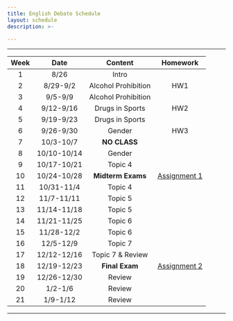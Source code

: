 ```yaml
---
title: English Debate Schedule
layout: schedule
description: >-
 
---
```


---

| Week |          Date          |                 Content                  |             Homework                   
|:----------------------:|:-------------------------------------------------:|:---------------------------------------------------------:|:----------:|
|  1 |  8/26                | Intro ||
|  2 |  8/29-9/2            | Alcohol Prohibition |HW1|
|  3 |  9/5-9/9             | Alcohol Prohibition ||
|  4 |  9/12-9/16           | Drugs in Sports |HW2|
|  5 |  9/19-9/23           | Drugs in Sports ||
|  6 |  9/26-9/30           | Gender | HW3|
|  7 |  10/3-10/7           | **NO CLASS** ||
|  8 |  10/10-10/14         | Gender ||
|  9 |  10/17-10/21         | Topic 4||
|  10 |  10/24-10/28         | **Midterm Exams** |[Assignment 1](english-debate/assignment1)|
|  11 |  10/31-11/4         | Topic 4||
| 12  |  11/7-11/11          | Topic 5 ||
| 13 |  11/14-11/18         | Topic 5 |
| 14 |  11/21-11/25         | Topic 6 ||
| 15 |  11/28-12/2          | Topic 6 |
| 16 |  12/5-12/9           | Topic 7 ||
| 17 |  12/12-12/16         | Topic 7 & Review |
| 18 |  12/19-12/23         | **Final Exam** |[Assignment 2](english-debate/assignment2)|
| 19 |  12/26-12/30         | Review |
| 20 |  1/2-1/6             | Review |
| 21 |  1/9-1/12            | Review |

---